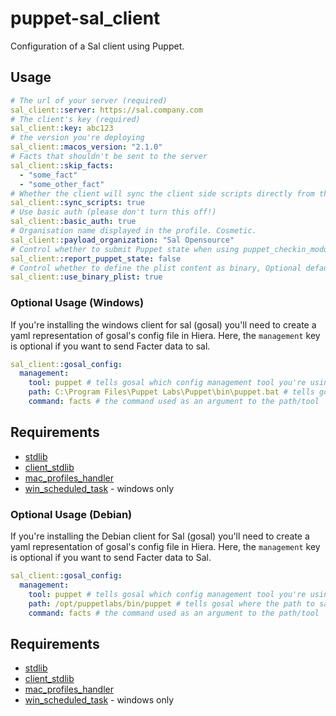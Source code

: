 # puppet-sal_client

Configuration of a Sal client using Puppet.

## Usage

```yaml
# The url of your server (required)
sal_client::server: https://sal.company.com
# The client's key (required)
sal_client::key: abc123
# the version you're deploying
sal_client::macos_version: "2.1.0"
# Facts that shouldn't be sent to the server
sal_client::skip_facts:
  - "some_fact"
  - "some_other_fact"
# Whether the client will sync the client side scripts directly from the server or if they will be deployed manually
sal_client::sync_scripts: true
# Use basic auth (please don't turn this off!)
sal_client::basic_auth: true
# Organisation name displayed in the profile. Cosmetic.
sal_client::payload_organization: "Sal Opensource"
# Control whether to submit Puppet state when using puppet_checkin_module
sal_client::report_puppet_state: false
# Control whether to define the plist content as binary, Optional default True, can cause older versions of puppet to crash if set to False.
sal_client::use_binary_plist: true
```

### Optional Usage (Windows)

If you're installing the windows client for sal (gosal) you'll need to create a yaml representation of gosal's config file in Hiera. Here, the `management` key is optional if you want to send Facter data to sal.

```yaml
sal_client::gosal_config:
  management:
    tool: puppet # tells gosal which config management tool you're using
    path: C:\Program Files\Puppet Labs\Puppet\bin\puppet.bat # tells gosal where the path to said tool is
    command: facts # the command used as an argument to the path/tool
```

## Requirements

- [stdlib](https://github.com/puppetlabs/puppetlabs-stdlib)
- [client_stdlib](https://github.com/macadmins/puppet-client_stdlib)
- [mac_profiles_handler](https://github.com/keeleysam/puppet-mac_profiles_handler)
- [win_scheduled_task](https://github.com/bdemetris/puppet-win_scheduled_task) - windows only

### Optional Usage (Debian)

If you're installing the Debian client for Sal (gosal) you'll need to create a yaml representation of gosal's config file in Hiera. Here, the `management` key is optional if you want to send Facter data to Sal.

```yaml
sal_client::gosal_config:
  management:
    tool: puppet # tells gosal which config management tool you're using
    path: /opt/puppetlabs/bin/puppet # tells gosal where the path to said tool is
    command: facts # the command used as an argument to the path/tool
```

## Requirements

- [stdlib](https://github.com/puppetlabs/puppetlabs-stdlib)
- [client_stdlib](https://github.com/macadmins/puppet-client_stdlib)
- [mac_profiles_handler](https://github.com/keeleysam/puppet-mac_profiles_handler)
- [win_scheduled_task](https://github.com/bdemetris/puppet-win_scheduled_task) - windows only
